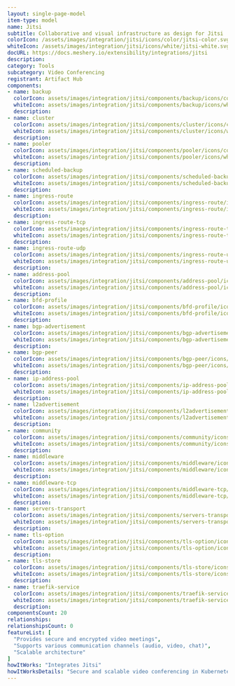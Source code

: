 ```yaml
---
layout: single-page-model
item-type: model
name: Jitsi
subtitle: Collaborative and visual infrastructure as design for Jitsi
colorIcon: /assets/images/integration/jitsi/icons/color/jitsi-color.svg
whiteIcon: /assets/images/integration/jitsi/icons/white/jitsi-white.svg
docURL: https://docs.meshery.io/extensibility/integrations/jitsi
description: 
category: Tools
subcategory: Video Conferencing
registrant: Artifact Hub
components: 
- name: backup
  colorIcon: assets/images/integration/jitsi/components/backup/icons/color/backup-color.svg
  whiteIcon: assets/images/integration/jitsi/components/backup/icons/white/backup-white.svg
  description: 
- name: cluster
  colorIcon: assets/images/integration/jitsi/components/cluster/icons/color/cluster-color.svg
  whiteIcon: assets/images/integration/jitsi/components/cluster/icons/white/cluster-white.svg
  description: 
- name: pooler
  colorIcon: assets/images/integration/jitsi/components/pooler/icons/color/pooler-color.svg
  whiteIcon: assets/images/integration/jitsi/components/pooler/icons/white/pooler-white.svg
  description: 
- name: scheduled-backup
  colorIcon: assets/images/integration/jitsi/components/scheduled-backup/icons/color/scheduled-backup-color.svg
  whiteIcon: assets/images/integration/jitsi/components/scheduled-backup/icons/white/scheduled-backup-white.svg
  description: 
- name: ingress-route
  colorIcon: assets/images/integration/jitsi/components/ingress-route/icons/color/ingress-route-color.svg
  whiteIcon: assets/images/integration/jitsi/components/ingress-route/icons/white/ingress-route-white.svg
  description: 
- name: ingress-route-tcp
  colorIcon: assets/images/integration/jitsi/components/ingress-route-tcp/icons/color/ingress-route-tcp-color.svg
  whiteIcon: assets/images/integration/jitsi/components/ingress-route-tcp/icons/white/ingress-route-tcp-white.svg
  description: 
- name: ingress-route-udp
  colorIcon: assets/images/integration/jitsi/components/ingress-route-udp/icons/color/ingress-route-udp-color.svg
  whiteIcon: assets/images/integration/jitsi/components/ingress-route-udp/icons/white/ingress-route-udp-white.svg
  description: 
- name: address-pool
  colorIcon: assets/images/integration/jitsi/components/address-pool/icons/color/address-pool-color.svg
  whiteIcon: assets/images/integration/jitsi/components/address-pool/icons/white/address-pool-white.svg
  description: 
- name: bfd-profile
  colorIcon: assets/images/integration/jitsi/components/bfd-profile/icons/color/bfd-profile-color.svg
  whiteIcon: assets/images/integration/jitsi/components/bfd-profile/icons/white/bfd-profile-white.svg
  description: 
- name: bgp-advertisement
  colorIcon: assets/images/integration/jitsi/components/bgp-advertisement/icons/color/bgp-advertisement-color.svg
  whiteIcon: assets/images/integration/jitsi/components/bgp-advertisement/icons/white/bgp-advertisement-white.svg
  description: 
- name: bgp-peer
  colorIcon: assets/images/integration/jitsi/components/bgp-peer/icons/color/bgp-peer-color.svg
  whiteIcon: assets/images/integration/jitsi/components/bgp-peer/icons/white/bgp-peer-white.svg
  description: 
- name: ip-address-pool
  colorIcon: assets/images/integration/jitsi/components/ip-address-pool/icons/color/ip-address-pool-color.svg
  whiteIcon: assets/images/integration/jitsi/components/ip-address-pool/icons/white/ip-address-pool-white.svg
  description: 
- name: l2advertisement
  colorIcon: assets/images/integration/jitsi/components/l2advertisement/icons/color/l2advertisement-color.svg
  whiteIcon: assets/images/integration/jitsi/components/l2advertisement/icons/white/l2advertisement-white.svg
  description: 
- name: community
  colorIcon: assets/images/integration/jitsi/components/community/icons/color/community-color.svg
  whiteIcon: assets/images/integration/jitsi/components/community/icons/white/community-white.svg
  description: 
- name: middleware
  colorIcon: assets/images/integration/jitsi/components/middleware/icons/color/middleware-color.svg
  whiteIcon: assets/images/integration/jitsi/components/middleware/icons/white/middleware-white.svg
  description: 
- name: middleware-tcp
  colorIcon: assets/images/integration/jitsi/components/middleware-tcp/icons/color/middleware-tcp-color.svg
  whiteIcon: assets/images/integration/jitsi/components/middleware-tcp/icons/white/middleware-tcp-white.svg
  description: 
- name: servers-transport
  colorIcon: assets/images/integration/jitsi/components/servers-transport/icons/color/servers-transport-color.svg
  whiteIcon: assets/images/integration/jitsi/components/servers-transport/icons/white/servers-transport-white.svg
  description: 
- name: tls-option
  colorIcon: assets/images/integration/jitsi/components/tls-option/icons/color/tls-option-color.svg
  whiteIcon: assets/images/integration/jitsi/components/tls-option/icons/white/tls-option-white.svg
  description: 
- name: tls-store
  colorIcon: assets/images/integration/jitsi/components/tls-store/icons/color/tls-store-color.svg
  whiteIcon: assets/images/integration/jitsi/components/tls-store/icons/white/tls-store-white.svg
  description: 
- name: traefik-service
  colorIcon: assets/images/integration/jitsi/components/traefik-service/icons/color/traefik-service-color.svg
  whiteIcon: assets/images/integration/jitsi/components/traefik-service/icons/white/traefik-service-white.svg
  description: 
componentsCount: 20
relationships: 
relationshipsCount: 0
featureList: [
  "Provides secure and encrypted video meetings",
  "Supports various communication channels (audio, video, chat)",
  "Scalable architecture"
]
howItWorks: "Integrates Jitsi"
howItWorksDetails: "Secure and scalable video conferencing in Kubernetes"
---
```

